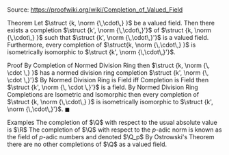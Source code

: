 # 

Source: https://proofwiki.org/wiki/Completion_of_Valued_Field

Theorem
Let $\struct {k, \norm {\,\cdot\,} }$ be a valued field.
Then there exists a completion $\struct {k', \norm {\,\cdot\,}'}$ of $\struct {k, \norm {\,\cdot\,} }$ such that $\struct {k', \norm {\,\cdot\,}'}$ is a valued field.
Furthermore, every completion of $\struct{k, \norm {\,\cdot\,} }$ is isometrically isomorphic to $\struct {k', \norm {\,\cdot\,}'}$.


Proof
By Completion of Normed Division Ring then $\struct {k, \norm {\, \cdot \,} }$ has a normed division ring completion $\struct {k', \norm {\, \cdot \,}'}$
By Normed Division Ring is Field iff Completion is Field then $\struct {k', \norm {\, \cdot \,}'}$ is a field.
By Normed Division Ring Completions are Isometric and Isomorphic then every completion of $\struct {k, \norm {\,\cdot\,} }$ is isometrically isomorphic to $\struct {k', \norm {\,\cdot\,}'}$.
$\blacksquare$


Examples
The completion of $\Q$ with respect to the usual absolute value is $\R$
The completion of $\Q$ with respect to the $p$-adic norm is known as the field of $p$-adic numbers and denoted $\Q_p$
By Ostrowski's Theorem there are no other completions of $\Q$ as a valued field.





